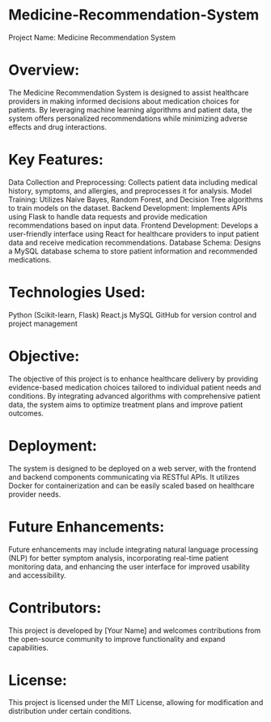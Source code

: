 # Medicine-Recommendation-System
Project Name: Medicine Recommendation System

# Overview:
The Medicine Recommendation System is designed to assist healthcare providers in making informed decisions about medication choices for patients. By leveraging machine learning algorithms and patient data, the system offers personalized recommendations while minimizing adverse effects and drug interactions.

# Key Features:

Data Collection and Preprocessing: Collects patient data including medical history, symptoms, and allergies, and preprocesses it for analysis.
Model Training: Utilizes Naive Bayes, Random Forest, and Decision Tree algorithms to train models on the dataset.
Backend Development: Implements APIs using Flask to handle data requests and provide medication recommendations based on input data.
Frontend Development: Develops a user-friendly interface using React for healthcare providers to input patient data and receive medication recommendations.
Database Schema: Designs a MySQL database schema to store patient information and recommended medications.

# Technologies Used:

Python (Scikit-learn, Flask)
React.js
MySQL
GitHub for version control and project management

# Objective:
The objective of this project is to enhance healthcare delivery by providing evidence-based medication choices tailored to individual patient needs and conditions. By integrating advanced algorithms with comprehensive patient data, the system aims to optimize treatment plans and improve patient outcomes.

# Deployment:
The system is designed to be deployed on a web server, with the frontend and backend components communicating via RESTful APIs. It utilizes Docker for containerization and can be easily scaled based on healthcare provider needs.

# Future Enhancements:
Future enhancements may include integrating natural language processing (NLP) for better symptom analysis, incorporating real-time patient monitoring data, and enhancing the user interface for improved usability and accessibility.

# Contributors:
This project is developed by [Your Name] and welcomes contributions from the open-source community to improve functionality and expand capabilities.

# License:
This project is licensed under the MIT License, allowing for modification and distribution under certain conditions.



